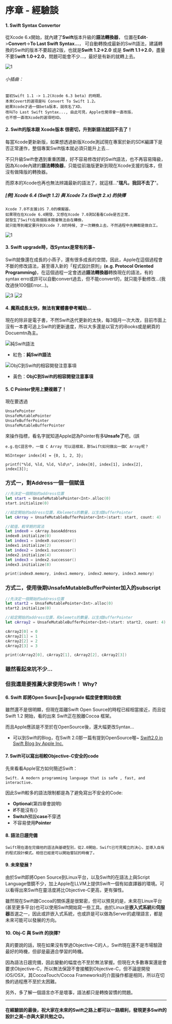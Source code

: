 # 序章 - 經驗談

#### 1. Swift Syntax Convertor
從Xcode 6.x開始，就內建了**Swift**版本升級的**語法轉換器**，
位置在**Edit**->**Convert**->**To Last Swift Syntax...**， 可自動轉換成最新的Swift語法，建議轉換的Swift的版本不要超過2版，也就是**Swift 1.2->2.0** 或是 **Swift 1.1->2.0**，盡量不要S**wift 1.0->2.0**，問題可能會不少…，最好是有新的就轉上去。

![1](images/ch0/4.png)

###### 小插曲：
    當初Swift 1.1 -> 1.2(Xcode 6.3 beta) 的時期，
    本來Covert的選項是叫 Convert To Swift 1.2。
    結果Xcode才過一個beta版本，就改名了XD，
    改叫To Last Swift Syntax..., 由此可見，Apple也覺得會一直改版，
    也不想一直改Xcode的選項吧XD。

#### 2. Swift的版本跟 **Xcode版本** 很密切，升到新語法就回不去了！

每當Xcode更新新版，如果想透過新版Xcode測試現在專案於新的SDK編譯下是否正常運作，整個專案Swift版本就必須只能升上去…

不只升級Swift會遇到重重困難，好不容易修改好的Swift語法，也不再容易降級，因為Xcode內建的**語法轉換器**，只能從前幾版更新到現在Xcode支援的版本，但沒有做降版的轉換器。

而原本的Xcode也再也無法辨識最新的語法了，就這樣…"**瑞凡，我回不去了**"。

##### [例] Xcode 6.4 (Swift 1.2) 與 Xcode 7.x (Swift 2.x) 的抉擇
    Xcode 7.0不支援iOS 7.0的模擬器，
    如果現在在Xcode 6.4開發，又想在Xcode 7.0測試看看Code是否正常，
    就發生了Swift在兩個版本間會無法自在轉換，
    就只能等到確定要升到Xcode 7.0的時候, 才一次轉換上去，不然過程中先轉都是做白工。

![1](images/ch0/1.png)

#### 3. Swift upgrade時，改Syntax是常有的事~
Swift就像還在成長的小燕子，還有很多成長的空間，因此，Apple在這個過程會不斷的修改語法，甚至導入新的「程式設計原則」**(e.g. Protocol Oriented Programming)**，在這個過程一定會透過**語法轉換器**轉換現在的語法，有的syntax erro或許可以自動convert過去，但不能convert的，就只能手動修改…(我改過快100個Error…)。

![3](images/ch0/3.png) 
![2](images/ch0/2.png)

#### 4. 魔燕成長太快，無法有實體書參考輔助…

現在的除非是電子書，不然Swift迭代更新的太快，每3個月一次大改，目前市面上沒有一本書可追上Swift的更新速度，所以大多還是以官方的iBooks或是網頁的Docuemtn為主。

![純Swift語法](images/ch0/5.png) 
* 紅色：**純Swift語法**

![ObjC到Swift的相容開發注意事項](images/ch0/6.png)
* 黃色：**ObjC到Swift的相容開發注意事項**


#### 5. C Pointer使用上變複雜了！

現在要透過
```swift
UnsafePointer
UnsafeMutablePointer
UnsafeBufferPointer
UnsafeMutableBufferPointer
```
來操作指標，看名字就知道Apple認為Pointer有多**Unsafe了**吧。(誤

``` 
e.g.在C語言中，一個 C Array 可以這樣寫，那Swift如何做出一個C Array呢？

NSInteger index[4] = {0, 1, 2, 3};

printf("%ld, %ld, %ld, %ld\n", index[0], index[1], index[2], index[3]);
```
### 方式一，對Address一個一個賦值

```swift
//先決定一個開始的address位置
let start = UnsafeMutablePointer<Int>.alloc(0)
start.initialize(0)

//給定開始的address位置，和elemets的數量，以生成BufferPointer
let cArray = UnsafeMutableBufferPointer<Int>(start: start, count: 4)

//賦值，較早期的寫法
let index0 = cArray.baseAddress
index0.initialize(0)
let index1 = index0.successor()
index1.initialize(2)
let index2 = index1.successor()
index2.initialize(4)
let index3 = index2.successor()
index3.initialize(8)

print(index0.memory, index1.memory, index2.memory, index3.memory)
```

### 方式二，使用後期UnsafeMutableBufferPointer加入的subscript

```swift
//先決定一個開始的address位置
let start2 = UnsafeMutablePointer<Int>.alloc(0)
start2.initialize(0)

//給定開始的address位置，和elemets的數量，以生成BufferPointer
let cArray2 = UnsafeMutableBufferPointer<Int>(start: start2, count: 4)

cArray2[0] = 0
cArray2[1] = 1
cArray2[2] = 2
cArray2[3] = 3

print(cArray2[0], cArray2[1], cArray2[2], cArray2[3])
```
### 雖然看起來坑不少…
### 但我還是要推薦大家使用Swift！ Why?

#### 6. Swift 即將Open Source，upgrade 幅度便會開始收斂

雖然還不是很明顯，但現在距離Swift Open Source的時程已經相當接近，而且從Swift 1.2 開始，看的出來 Swift正在脫離Cocoa 框架。

而且Apple應該是不至於在OpenSource後，還大幅更改Syntax…
    
* 可以到Swift的Blog，在Swift 2.0那一篇有提到OpenSource喔~
[Swift2.0 in Swift Blog by Apple Inc. ](https://developer.apple.com/swift/blog/?id=29)


#### 7. Swift可以寫出相較Objective-C安全的code

先來看看Apple官方如何簡述Swift：

```Swift. A modern programming language that is safe , fast, and interactive.```
    
因此Swift較多的語法限制都是為了避免寫出不安全的Code:
* **Optional**(第四章會說明)
* **if**不能沒有{}
* **Switch**預設**case**不穿透
* 不容易使用**Pointer**


#### 8. 語法日趨完備

    Swift現在還在完備他的語法與基礎型別，從2.0開始，Swift已可見獨立的決心，並導入自有的程式設計模式。相信已經是可以開始嘗試的時機了。

#### 9. 未來發展 ? 

由於Swift即將Open Source到Linux平台，以及Swift的在語法上與Script Language借鏡不少，加上Apple在LLVM上提供Swift一個有如直譯器的環境。可以看得出來Swift在靈活度將比Objective-C更高，更有彈性。

雖然現在Swift跟Cocoa的關係還是很緊密，但可以預見的是，未來在Linux平台(甚至更多平台)也可以使用Swift開始寫一些工具。由於Linux是**嵌入式系統**和**伺服器**首選之一，因此或許嵌入式系統，也或許是可以做為Server的處理語言，都是未來可能可以發展的方向。
    
#### 10. Obj-C 與 Swift 的抉擇?
    
真的要說的話，現在如果沒有學過Objective-C的人，Swift現在還不是市場驗證最好的時機，但卻是最適合學習的時機。

因為語法日趨完備，因此變動的幅度也不至於無法掌握。但現在大多數專案還是會要求Objective-C，所以無法保證不會接觸到Objective-C，但不論是開發iOS/OSX，其CocoaTouch/Cocoa Frameworks的介面操作都是相同，所以在切換的過程應不至於太困難。

另外，多了解一個語言亦不是壞事，語法都只是轉換習慣的問題。

---
#### 在經驗談的最後，祝大家在未來的Swift之路上都可以一路順利，發現更多Swift的設計之美~亦與大家共勉之😉。
    
    